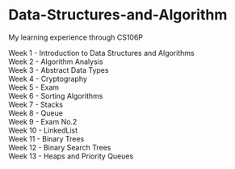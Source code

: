 # Data-Structures-and-Algorithm
My learning experience through CS106P

Week 1 - Introduction	to	Data	Structures	and	Algorithms<br />
Week 2 - Algorithm Analysis<br />
Week 3 - Abstract Data Types<br />
Week 4 - Cryptography<br />
Week 5 - Exam<br />
Week 6 - Sorting Algorithms<br />
Week 7 - Stacks<br />
Week 8 - Queue <br />
Week 9 - Exam No.2 <br />
Week 10 - LinkedList <br />
Week 11 - Binary Trees <br />
Week 12 - Binary Search Trees <br />
Week 13 - Heaps and Priority Queues
